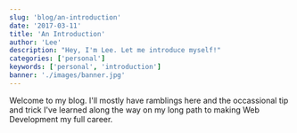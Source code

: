 ```yaml
---
slug: 'blog/an-introduction'
date: '2017-03-11'
title: 'An Introduction'
author: 'Lee'
description: "Hey, I'm Lee. Let me introduce myself!"
categories: ['personal']
keywords: ['personal', 'introduction']
banner: './images/banner.jpg'
---
```


Welcome to my blog. I'll mostly have ramblings here and the occassional tip and trick I've learned along the way on my long path to making Web Development my full career.
